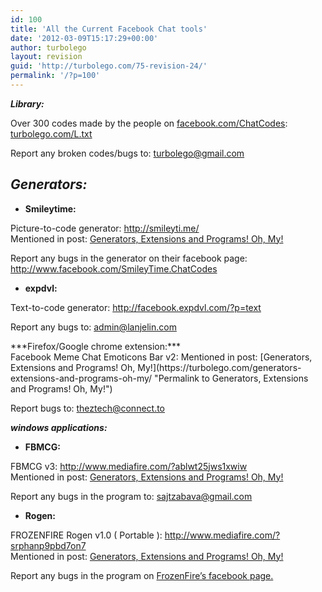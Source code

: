 ```yaml
---
id: 100
title: 'All the Current Facebook Chat tools'
date: '2012-03-09T15:17:29+00:00'
author: turbolego
layout: revision
guid: 'http://turbolego.com/75-revision-24/'
permalink: '/?p=100'
---
```


***Library:***

Over 300 codes made by the people on [facebook.com/ChatCodes](http://facebook.com/ChatCodes): [turbolego.com/L.txt](https://turbolego.com/L.txt)

Report any broken codes/bugs to: <turbolego@gmail.com>

## *Generators:*

- **Smileytime:**

Picture-to-code generator: <http://smileyti.me/>  
Mentioned in post: [Generators, Extensions and Programs! Oh, My!](https://turbolego.com/generators-extensions-and-programs-oh-my/ "Permalink to Generators, Extensions and Programs! Oh, My!")

Report any bugs in the generator on their facebook page:  
<http://www.facebook.com/SmileyTime.ChatCodes>

- **expdvl:**

Text-to-code generator: <http://facebook.expdvl.com/?p=text>

Report any bugs to: [admin@lanjelin.com](mailto:admin@lanjelin.com?subject=fbrep)

<div></div><div>***Firefox/Google chrome extension:***</div><div>Facebook Meme Chat Emoticons Bar v2: <http://userscripts.org/scripts/show/122827>  
Mentioned in post: [Generators, Extensions and Programs! Oh, My!](https://turbolego.com/generators-extensions-and-programs-oh-my/ "Permalink to Generators, Extensions and Programs! Oh, My!")

Report bugs to: <theztech@connect.to>

***windows applications:***

- **FBMCG:**

FBMCG v3: <http://www.mediafire.com/?ablwt25jws1xwiw>  
Mentioned in post: [Generators, Extensions and Programs! Oh, My!](https://turbolego.com/generators-extensions-and-programs-oh-my/ "Permalink to Generators, Extensions and Programs! Oh, My!")

Report any bugs in the program to: <sajtzabava@gmail.com>

- **Rogen:**

FROZENFIRE Rogen v1.0 ( Portable ): <http://www.mediafire.com/?srphanp9pbd7on7>  
Mentioned in post: [Generators, Extensions and Programs! Oh, My!](https://turbolego.com/generators-extensions-and-programs-oh-my/ "Permalink to Generators, Extensions and Programs! Oh, My!")

Report any bugs in the program on [FrozenFire’s facebook page.](http://www.facebook.com/FROZENFIRE.US)

</div>